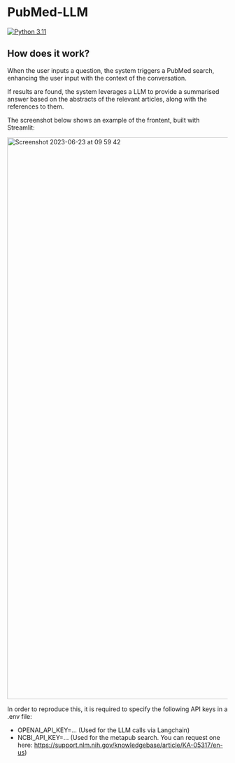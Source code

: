 # PubMed-LLM 

[![Python 3.11](https://github.com/andreaxricci/PubMed-LLM/actions/workflows/main.yml/badge.svg)](https://github.com/andreaxricci/PubMed-LLM/actions/workflows/main.yml)

## How does it work?

When the user inputs a question, the system triggers a PubMed search, enhancing the user input with the context of the conversation.

If results are found, the system leverages a LLM to provide a summarised answer based on the abstracts of the relevant articles, along with the references to them.

The screenshot below shows an example of the frontent, built with Streamlit:

<img width="1283" alt="Screenshot 2023-06-23 at 09 59 42" src="https://github.com/andreaxricci/PubMed-LLM/assets/62494809/5be7c61a-f795-4535-ad60-3c957121cf4a">


In order to reproduce this, it is required to specify the following API keys in a .env file:

- OPENAI_API_KEY=... (Used for the LLM calls via Langchain)
- NCBI_API_KEY=... (Used for the metapub search. You can request one here: https://support.nlm.nih.gov/knowledgebase/article/KA-05317/en-us)

